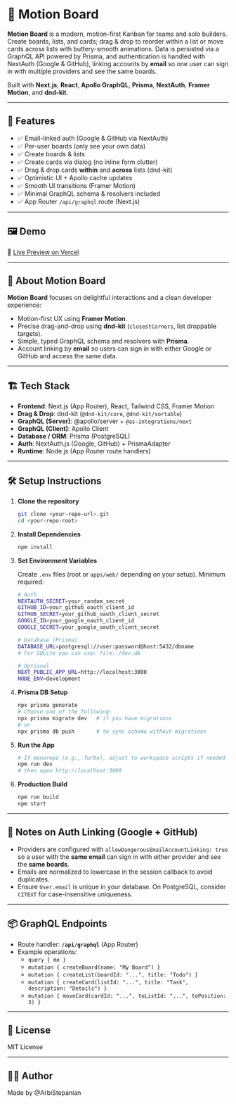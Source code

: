 # 📌 Motion Board

**Motion Board** is a modern, motion-first Kanban for teams and solo builders. Create boards, lists, and cards; drag & drop to reorder within a list or move cards across lists with buttery-smooth animations. Data is persisted via a GraphQL API powered by Prisma, and authentication is handled with NextAuth (Google & GitHub), linking accounts by **email** so one user can sign in with multiple providers and see the same boards.

Built with **Next.js**, **React**, **Apollo GraphQL**, **Prisma**, **NextAuth**, **Framer Motion**, and **dnd-kit**.

---

## 🚀 Features

-   ✅ Email-linked auth (Google & GitHub via NextAuth)
-   ✅ Per-user boards (only see your own data)
-   ✅ Create boards & lists
-   ✅ Create cards via dialog (no inline form clutter)
-   ✅ Drag & drop cards **within** and **across** lists (dnd-kit)
-   ✅ Optimistic UI + Apollo cache updates
-   ✅ Smooth UI transitions (Framer Motion)
-   ✅ Minimal GraphQL schema & resolvers included
-   ✅ App Router `/api/graphql` route (Next.js)

---

## 🖼️ Demo

🔗 [Live Preview on Vercel](https://motionboard.vercel.app)

---

## 🌟 About Motion Board

**Motion Board** focuses on delightful interactions and a clean developer experience:

-   Motion-first UX using **Framer Motion**.
-   Precise drag-and-drop using **dnd-kit** (`closestCorners`, list droppable targets).
-   Simple, typed GraphQL schema and resolvers with **Prisma**.
-   Account linking by **email** so users can sign in with either Google or GitHub and access the same data.

---

## 🏗️ Tech Stack

-   **Frontend**: Next.js (App Router), React, Tailwind CSS, Framer Motion
-   **Drag & Drop**: dnd-kit (`@dnd-kit/core`, `@dnd-kit/sortable`)
-   **GraphQL (Server)**: @apollo/server + `@as-integrations/next`
-   **GraphQL (Client)**: Apollo Client
-   **Database / ORM**: Prisma (PostgreSQL)
-   **Auth**: NextAuth.js (Google, GitHub) + PrismaAdapter
-   **Runtime**: Node.js (App Router route handlers)

---

## 🛠️ Setup Instructions

1. **Clone the repository**

    ```bash
    git clone <your-repo-url>.git
    cd <your-repo-root>
    ```

2. **Install Dependencies**

    ```bash
    npm install
    ```

3. **Set Environment Variables**

    Create `.env` files (root or `apps/web/` depending on your setup). Minimum required:

    ```bash
    # Auth
    NEXTAUTH_SECRET=your_random_secret
    GITHUB_ID=your_github_oauth_client_id
    GITHUB_SECRET=your_github_oauth_client_secret
    GOOGLE_ID=your_google_oauth_client_id
    GOOGLE_SECRET=your_google_oauth_client_secret

    # Database (Prisma)
    DATABASE_URL=postgresql://user:password@host:5432/dbname
    # For SQLite you can use: file:./dev.db

    # Optional
    NEXT_PUBLIC_APP_URL=http://localhost:3000
    NODE_ENV=development
    ```

4. **Prisma DB Setup**

    ```bash
    npx prisma generate
    # Choose one of the following:
    npx prisma migrate dev   # if you have migrations
    # or
    npx prisma db push       # to sync schema without migrations
    ```

5. **Run the App**

    ```bash
    # If monorepo (e.g., Turbo), adjust to workspace scripts if needed
    npm run dev
    # then open http://localhost:3000
    ```

6. **Production Build**

    ```bash
    npm run build
    npm start
    ```

---

## 🔐 Notes on Auth Linking (Google + GitHub)

-   Providers are configured with `allowDangerousEmailAccountLinking: true` so a user with the **same email** can sign in with either provider and see the **same boards**.
-   Emails are normalized to lowercase in the session callback to avoid duplicates.
-   Ensure `User.email` is unique in your database. On PostgreSQL, consider `CITEXT` for case-insensitive uniqueness.

---

## 📦 GraphQL Endpoints

-   Route handler: **`/api/graphql`** (App Router)
-   Example operations:
    -   `query { me }`
    -   `mutation { createBoard(name: "My Board") }`
    -   `mutation { createList(boardId: "...", title: "Todo") }`
    -   `mutation { createCard(listId: "...", title: "Task", description: "Details") }`
    -   `mutation { moveCard(cardId: "...", toListId: "...", toPosition: 3) }`

---

## 📄 License

MIT License

---

## 🙋‍♂️ Author

Made by @ArbiStepanian
